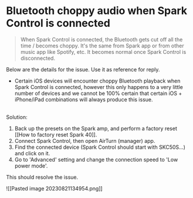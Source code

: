 # Bluetooth choppy audio when Spark Control is connected
> When Spark Control is connected, the Bluetooth gets cut off all the time / becomes choppy. It's the same from Spark app or from other music app like Spotify, etc. It becomes normal once Spark Control is disconnected.

Below are the details for the issue. Use it as reference for reply.

- Certain iOS devices will encounter choppy Bluetooth playback when Spark Control is connected, however this only happens to a very little number of devices and we cannot be 100% certain that certain iOS + iPhone/iPad combinations will always produce this issue.

<br>
Solution:
  
  1. Back up the presets on the Spark amp, and perform a factory reset [[How to factory reset Spark 40]].
  2. Connect Spark Control, then open AirTurn (manager) app.
  3. Find the connected device (Spark Control should start with SKC50S...) and click on it.
  4. Go to 'Advanced' setting and change the connection speed to 'Low power mode'. 

This should resolve the issue.


![[Pasted image 20230821134954.png]]

